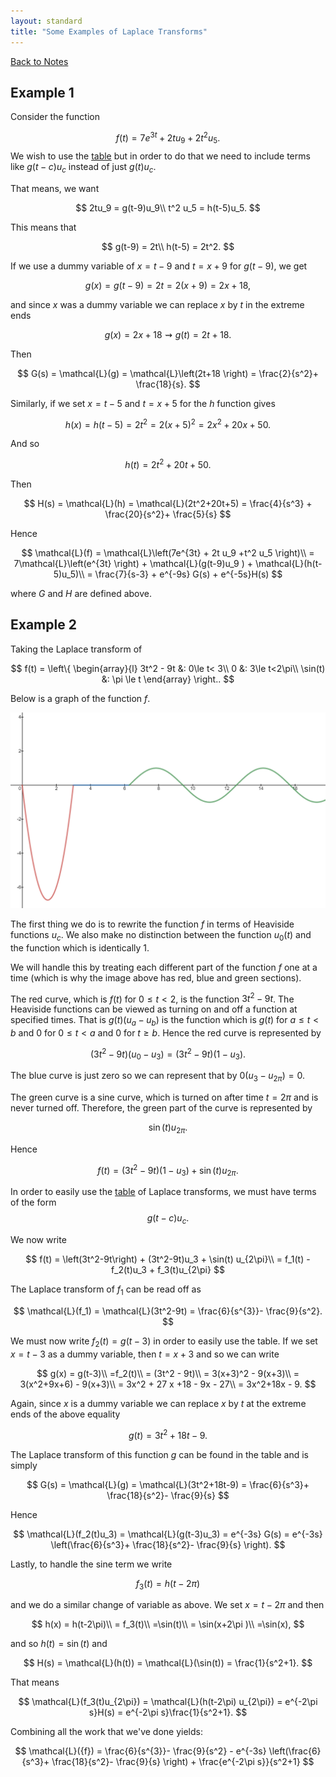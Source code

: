 ```yaml
---
layout: standard
title: "Some Examples of Laplace Transforms"
---
```


[Back to Notes](/../index.md)



## Example 1

Consider the function 


$$
f(t) = 7e^{3t} + 2t u_{9} + 2t^2 u_{5}.
$$
We wish to use the [table](Laplace.Transform.Table.pdf) but in order to do that we need to include terms like $g(t-c)u_c$ instead of just $g(t)u_c$. 



That means, we want


$$
2tu_9 = g(t-9)u_9\\
t^2 u_5 = h(t-5)u_5.
$$


This means that 


$$
g(t-9) = 2t\\
h(t-5) = 2t^2.
$$


If we use a dummy variable of $x = t-9$ and $t = x+9$ for $g(t-9)$, we get


$$
g(x) = g(t-9) = 2t= 2(x+9) = 2x + 18,
$$


and since $x$ was a dummy variable we can replace $x$ by $t$ in the extreme ends


$$
g(x) = 2x+18 \rightsquigarrow g(t) = 2t+18.
$$


Then 


$$
G(s) = \mathcal{L}(g) = \mathcal{L}\left(2t+18 \right) = \frac{2}{s^2}+ \frac{18}{s}.
$$




Similarly, if we set $x = t-5$ and $t = x+5$ for the $h$ function gives


$$
h(x) = h(t-5) =2t^2 = 2(x+5)^2 = 2x^2 +20x + 50.
$$


And so 


$$
h(t) = 2t^2+20t + 50.
$$


Then 


$$
H(s) = \mathcal{L}(h) = \mathcal{L}(2t^2+20t+5) = \frac{4}{s^3} + \frac{20}{s^2}+ \frac{5}{s}
$$




Hence


$$
\mathcal{L}(f) = \mathcal{L}\left(7e^{3t} + 2t u_9 +t^2 u_5 \right)\\
= 7\mathcal{L}\left(e^{3t} \right) + \mathcal{L}(g(t-9)u_9 ) + \mathcal{L}(h(t-5)u_5)\\
= \frac{7}{s-3} + e^{-9s} G(s) + e^{-5s}H(s)
$$


where $G$ and $H$ are defined above.











## Example 2

Taking the Laplace transform of


$$
f(t) = \left\{
\begin{array}{l}
3t^2 - 9t &: 0\le t< 3\\
0 &: 3\le t<2\pi\\
\sin(t) &: \pi \le t
\end{array}
\right..
$$


Below is a graph of the function $f$.

![](images/examplef_parabola_0_sin.png)

The first thing we do is to rewrite the function $f$ in terms of Heaviside functions $u_c$. We also make no distinction between the function $u_0(t)$ and the function which is identically 1.



We will handle this by treating each different part of the function $f$ one at a time (which is why the image above has red, blue and green sections).



The red curve, which is $f(t)$ for $0\le t< 2$, is the function $3t^2-9t$. The Heaviside functions can be viewed as turning on and off a function at specified times. That is $g(t)(u_a - u_b)$ is the function which is $g(t)$ for $a\le t< b$ and $0$ for $0\le t< a$ and 0 for $t\ge b$. Hence the red curve is represented by


$$
\left(3t^2-9t\right)\left(u_0 - u_3\right) = (3t^2-9t)(1-u_3).
$$


The blue curve is just zero so we can represent that by $0(u_3-u_{2\pi}) = 0$. 



The green curve is a sine curve, which is turned on after time $t = 2\pi$ and is never turned off. Therefore, the green part of the curve is represented by


$$
\sin(t) u_{2\pi}.
$$


Hence


$$
f(t) = (3t^2 - 9t)(1-u_{3}) + \sin(t) u_{2\pi}.
$$


In order to easily use the [table](Laplace.Transform.Table.pdf) of Laplace transforms, we must have terms of the form 
$$
g(t-c)u_c.
$$


We now write


$$
f(t) = \left(3t^2-9t\right) + (3t^2-9t)u_3 + \sin(t) u_{2\pi}\\
= f_1(t)  -  f_2(t)u_3 + f_3(t)u_{2\pi}
$$


The Laplace transform of $f_1$ can be read off as


$$
\mathcal{L}(f_1) = \mathcal{L}(3t^2-9t) =  \frac{6}{s^{3}}- \frac{9}{s^2}.
$$


We must now write $f_2(t) = g(t-3)$ in order to easily use the table. If we set $x = t-3$ as a dummy variable, then $t = x+3$ and so we can write


$$
g(x) = g(t-3)\\
=f_2(t)\\
= (3t^2 - 9t)\\
= 3(x+3)^2 - 9(x+3)\\
= 3(x^2+9x+6) - 9(x+3)\\
= 3x^2 + 27 x +18 - 9x - 27\\
= 3x^2+18x - 9.
$$


Again, since $x$ is a dummy variable we can replace $x$ by $t$ at the extreme ends of the above equality


$$
g(t) = 3t^2+18t - 9.
$$


The Laplace transform of this function $g$ can be found in the table and is simply


$$
G(s) = \mathcal{L}(g) = \mathcal{L}(3t^2+18t-9) = \frac{6}{s^3}+ \frac{18}{s^2}- \frac{9}{s}
$$


Hence


$$
\mathcal{L}(f_2(t)u_3) = \mathcal{L}(g(t-3)u_3) = e^{-3s} G(s) = e^{-3s} \left(\frac{6}{s^3}+ \frac{18}{s^2}- \frac{9}{s} \right).
$$


Lastly, to handle the sine term we write


$$
f_3(t) = h(t-2\pi)
$$


and we do a similar change of variable as above. We set $x = t-2\pi$ and then


$$
h(x) = h(t-2\pi)\\
= f_3(t)\\
=\sin(t)\\
= \sin(x+2\pi )\\
=\sin(x),
$$


and so $h(t) = \sin(t)$ and


$$
H(s) = \mathcal{L}(h(t)) = \mathcal{L}(\sin(t)) = \frac{1}{s^2+1}.
$$


That means

$$
\mathcal{L}(f_3(t)u_{2\pi}) = \mathcal{L}(h(t-2\pi) u_{2\pi}) = e^{-2\pi s}H(s) = e^{-2\pi s}\frac{1}{s^2+1}.
$$




Combining all the work that we've done yields:


$$
\mathcal{L}({f}) = \frac{6}{s^{3}}- \frac{9}{s^2} -   e^{-3s} \left(\frac{6}{s^3}+ \frac{18}{s^2}- \frac{9}{s} \right) + \frac{e^{-2\pi s}}{s^2+1}
$$
